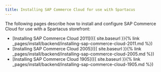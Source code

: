 ```yaml
---
title: Installing SAP Commerce Cloud for use with Spartacus
---
```


The following pages describe how to install and configure SAP Commerce Cloud for use with a Spartacus storefront:

- [Installing SAP Commerce Cloud 2011]({{ site.baseurl }}{% link _pages/install/backend/installing-sap-commerce-cloud-2011.md %})
- [Installing SAP Commerce Cloud 2005]({{ site.baseurl }}{% link _pages/install/backend/installing-sap-commerce-cloud-2005.md %})
- [Installing SAP Commerce Cloud 1905]({{ site.baseurl }}{% link _pages/install/backend/installing-sap-commerce-cloud-1905.md %})
